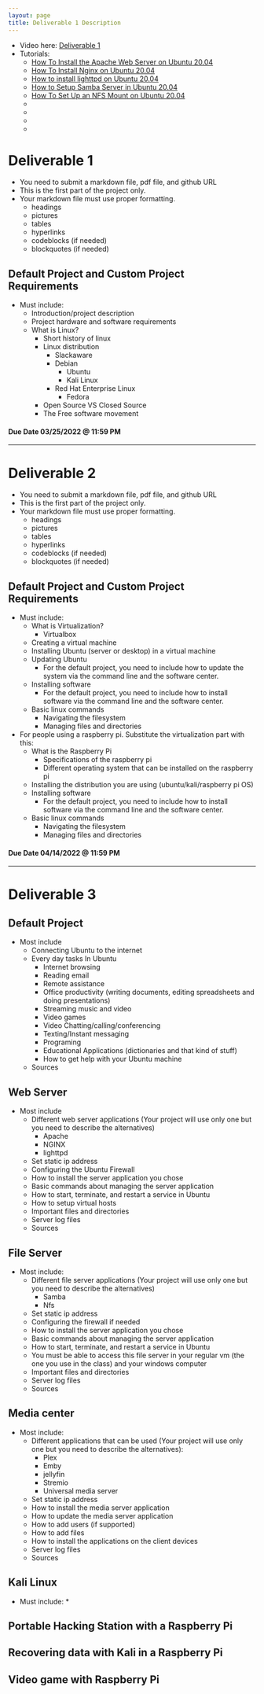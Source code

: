 ```yaml
---
layout: page
title: Deliverable 1 Description
---
```


* Video here: [Deliverable 1](https://youtu.be/t6jyUb-3Urg)
* Tutorials:
  * [How To Install the Apache Web Server on Ubuntu 20.04](https://www.digitalocean.com/community/tutorials/how-to-install-the-apache-web-server-on-ubuntu-20-04)
  * [How To Install Nginx on Ubuntu 20.04](https://www.digitalocean.com/community/tutorials/how-to-install-nginx-on-ubuntu-20-04)
  * [How to install lighttpd on Ubuntu 20.04](https://www.how2shout.com/linux/install-and-configure-lighttpd-server-on-ubuntu-20-04-lts/)
  * [How to Setup Samba Server in Ubuntu 20.04](https://bytexd.com/how-to-setup-samba-server-in-ubuntu/)
  * [How To Set Up an NFS Mount on Ubuntu 20.04](https://www.digitalocean.com/community/tutorials/how-to-set-up-an-nfs-mount-on-ubuntu-20-04)
  * []()
  * []()
  * []()
  * []()


# Deliverable 1
* You need to submit a markdown file, pdf file, and github URL
* This is the first part of the project only. 
* Your markdown file must use proper formatting. 
  * headings
  * pictures
  * tables
  * hyperlinks 
  * codeblocks (if needed)
  * blockquotes (if needed)

## Default Project and Custom Project Requirements
* Must include:
  * Introduction/project description
  * Project hardware and software requirements
  * What is Linux?
    * Short history of linux
    * Linux distribution
      * Slackaware
      * Debian
        * Ubuntu
        * Kali Linux
      * Red Hat Enterprise Linux
        * Fedora
    * Open Source VS Closed Source
    * The Free software movement

####  Due Date 03/25/2022 @ 11:59 PM

<hr>

# Deliverable 2
* You need to submit a markdown file, pdf file, and github URL
* This is the first part of the project only. 
* Your markdown file must use proper formatting. 
  * headings
  * pictures
  * tables
  * hyperlinks 
  * codeblocks (if needed)
  * blockquotes (if needed)

## Default Project and Custom Project Requirements
* Must include:
  * What is Virtualization? 
    * Virtualbox
  * Creating a virtual machine
  * Installing Ubuntu (server or desktop) in a virtual machine
  * Updating Ubuntu
    * For the default project, you need to include how to update the system via the command line and the software center.
  * Installing software
    * For the default project, you need to include how to install software via the command line and the software center. 
  * Basic linux commands
    * Navigating the filesystem
    * Managing files and directories
* For people using a raspberry pi. Substitute the virtualization part with this:
  * What is the Raspberry Pi
    * Specifications of the raspberry pi
    * Different operating system that can be installed on the raspberry pi 
  * Installing the distribution you are using (ubuntu/kali/raspberry pi OS)
  * Installing software
    * For the default project, you need to include how to install software via the command line and the software center. 
  * Basic linux commands
    * Navigating the filesystem
    * Managing files and directories

####  Due Date 04/14/2022 @ 11:59 PM

<hr>

# Deliverable 3
## Default Project
* Most include
  * Connecting Ubuntu to the internet
  * Every day tasks In Ubuntu
    * Internet browsing
    * Reading email
    * Remote assistance
    * Office productivity (writing documents, editing spreadsheets and doing presentations)
    * Streaming music and video
    * Video games
    * Video Chatting/calling/conferencing
    * Texting/Instant messaging
    * Programing
    * Educational Applications (dictionaries and that kind of stuff)
    * How to get help with your Ubuntu machine
  * Sources
  
## Web Server
* Most include
  * Different web server applications (Your project will use only one but you need to describe the alternatives)
    * Apache
    * NGINX
    * lighttpd
  * Set static ip address
  * Configuring the Ubuntu Firewall
  * How to install the server application you chose
  * Basic commands about managing the server application
  * How to start, terminate, and restart a service in Ubuntu
  * How to setup virtual hosts
  * Important files and directories
  * Server log files
  * Sources

## File Server
* Most include:
  * Different file server applications (Your project will use only one but you need to describe the alternatives)
    * Samba
    * Nfs
  * Set static ip address
  * Configuring the firewall if needed
  * How to install the server application you chose
  * Basic commands about managing the server application
  * How to start, terminate, and restart a service in Ubuntu
  * You must be able to access this file server in your regular vm (the one you use in the class) and your windows computer
  * Important files and directories
  * Server log files
  * Sources

## Media center 
* Most include:
  * Different applications that can be used (Your project will use only one but you need to describe the alternatives): 
    * Plex
    * Emby
    * jellyfin
    * Stremio
    * Universal media server
  * Set static ip address
  * How to install the media server application
  * How to update the media server application
  * How to add users (if supported)
  * How to add files 
  * How to install the applications on the client devices
  * Server log files
  * Sources

## Kali Linux 
* Must include:
  *  
## Portable Hacking Station with a Raspberry Pi

## Recovering data with Kali in a Raspberry Pi

## Video game with Raspberry Pi